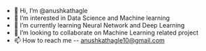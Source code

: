 - 👋 Hi, I’m @anushkathagle
- 👀 I’m interested in Data Science and Machine learning
- 🌱 I’m currently learning Neural Network and Deep Learning
- 💞️ I’m looking to collaborate on Machine Learning related project
- 📫 How to reach me
-- anushkathagle10@gmail.com

<!---
anushkathagle/anushkathagle is a ✨ special ✨ repository because its `README.md` (this file) appears on your GitHub profile.
You can click the Preview link to take a look at your changes.
--->
